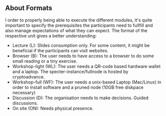 ## About Formats
I order to properly being able to execute the different modules, it's quite important to specify the prerequisites the participants need to fullfill and also manage expectations of what they can expect.
The format of the respective unit gives a better understanding:

* Lecture (L): Slides consumption only. For some content, it might be beneficial if the participants can visit websites.
* Browser (B): The user needs to have access to a browser to do some small reading or a tiny exercise.
* Workshop-light (WL): The user needs a QR-code based hardware wallet and a laptop. The specter-instance/fullnode is hosted by cryptoadvance.
* Workshop-full (WF): The user needs a unix-based Laptop (Mac/Linux) in order to install software and a pruned node (10GB free diskpace necessary) 
* Discussion (D): The organisation needs to make decisions. Guided discussions.
* On site (ON): Needs physical presence.

